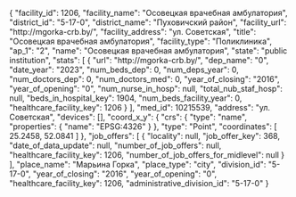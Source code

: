 {
    "facility_id": 1206,
    "facility_name": "Осовецкая врачебная амбулатория",
    "district_id": "5-17-0",
    "district_name": "Пуховичский район",
    "facility_url": "http:\/\/mgorka-crb.by\/",
    "facility_address": "ул. Советская",
    "title": "Осовецкая врачебная амбулатория",
    "facility_type": "Поликлиника",
    "ap_1": "2",
    "name": "Осовецкая врачебная амбулатория",
    "state": "public institution",
    "stats": [
        {
            "url": "http:\/\/mgorka-crb.by\/",
            "dep_name": "0",
            "date_year": "2023",
            "num_beds_dep": 0,
            "num_deps_year": 0,
            "num_doctors_dep": 0,
            "num_doctors_med": 0,
            "year_of_closing": "2016",
            "year_of_opening": "0",
            "num_nurse_in_hosp": null,
            "total_nub_staf_hosp": null,
            "beds_in_hospital_key": 1904,
            "num_beds_facility_year": 0,
            "healthcare_facility_key": 1206
        }
    ],
    "med_id": 10215539,
    "address": "ул. Советская",
    "devices": [],
    "coord_x_y": {
        "crs": {
            "type": "name",
            "properties": {
                "name": "EPSG:4326"
            }
        },
        "type": "Point",
        "coordinates": [
            25.2458,
            52.0841
        ]
    },
    "job_offers": [
        {
            "locality": null,
            "job_offer_key": 368,
            "date_of_data_update": null,
            "number_of_job_offers": null,
            "healthcare_facility_key": 1206,
            "number_of_job_offers_for_midlevel": null
        }
    ],
    "place_name": "Марьина Горка",
    "place_type": "city",
    "division_id": "5-17-0",
    "year_of_closing": "2016",
    "year_of_opening": "0",
    "healthcare_facility_key": 1206,
    "administrative_division_id": "5-17-0"
}
